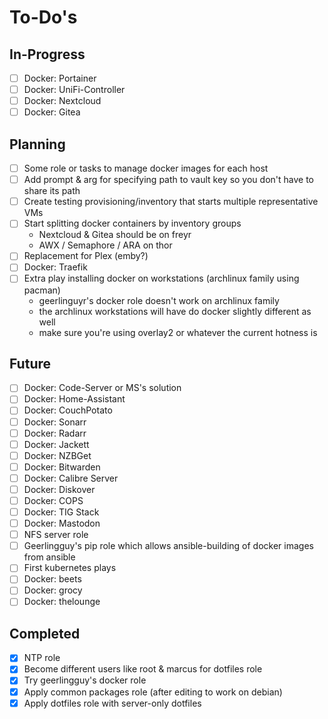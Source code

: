 To-Do's
=======

In-Progress
-----------

- [ ] Docker: Portainer
- [ ] Docker: UniFi-Controller
- [ ] Docker: Nextcloud
- [ ] Docker: Gitea

Planning
--------

- [ ] Some role or tasks to manage docker images for each host
- [ ] Add prompt & arg for specifying path to vault key so you don't have to share its path
- [ ] Create testing provisioning/inventory that starts multiple representative VMs
- [ ] Start splitting docker containers by inventory groups
    - Nextcloud & Gitea should be on freyr
    - AWX / Semaphore / ARA on thor
- [ ] Replacement for Plex (emby?)
- [ ] Docker: Traefik
- [ ] Extra play installing docker on workstations (archlinux family using pacman)
    - geerlinguyr's docker role doesn't work on archlinux family
    - the archlinux workstations will have do docker slightly different as well
    - make sure you're using overlay2 or whatever the current hotness is

Future
------

- [ ] Docker: Code-Server or MS's solution
- [ ] Docker: Home-Assistant
- [ ] Docker: CouchPotato
- [ ] Docker: Sonarr
- [ ] Docker: Radarr
- [ ] Docker: Jackett
- [ ] Docker: NZBGet
- [ ] Docker: Bitwarden
- [ ] Docker: Calibre Server
- [ ] Docker: Diskover
- [ ] Docker: COPS
- [ ] Docker: TIG Stack
- [ ] Docker: Mastodon
- [ ] NFS server role
- [ ] Geerlingguy's pip role which allows ansible-building of docker images from ansible
- [ ] First kubernetes plays
- [ ] Docker: beets
- [ ] Docker: grocy
- [ ] Docker: thelounge

Completed
---------

- [x] NTP role
- [x] Become different users like root & marcus for dotfiles role
- [x] Try geerlingguy's docker role
- [x] Apply common packages role (after editing to work on debian)
- [x] Apply dotfiles role with server-only dotfiles